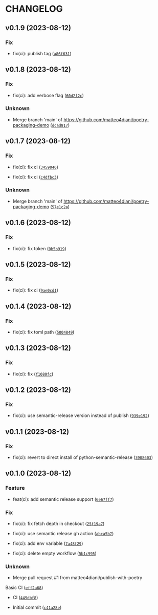 # CHANGELOG



## v0.1.9 (2023-08-12)

### Fix

* fix(ci): publish tag ([`a86f631`](https://github.com/matteo4diani/poetry-packaging-demo/commit/a86f6315186901178bf34f75b766aaaa47e264ee))


## v0.1.8 (2023-08-12)

### Fix

* fix(ci): add verbose flag ([`60d2f2c`](https://github.com/matteo4diani/poetry-packaging-demo/commit/60d2f2cd2fd3359a7bdf416cb045a42c7d7ce1d7))

### Unknown

* Merge branch &#39;main&#39; of https://github.com/matteo4diani/poetry-packaging-demo ([`dcad817`](https://github.com/matteo4diani/poetry-packaging-demo/commit/dcad817b7cf875a9267539708abc784afed3145b))


## v0.1.7 (2023-08-12)

### Fix

* fix(ci): fix ci ([`3459046`](https://github.com/matteo4diani/poetry-packaging-demo/commit/3459046a3b1f8a3fe0577f5e9d551352fc8d5f23))

* fix(ci): fix ci ([`c4dfbc3`](https://github.com/matteo4diani/poetry-packaging-demo/commit/c4dfbc37ca09224d2c0c712370f78168f10ce1d4))

### Unknown

* Merge branch &#39;main&#39; of https://github.com/matteo4diani/poetry-packaging-demo ([`57e1c2a`](https://github.com/matteo4diani/poetry-packaging-demo/commit/57e1c2a0a547c19609672bb8fc1c7a7114d70097))


## v0.1.6 (2023-08-12)

### Fix

* fix(ci): fix token ([`0b5b919`](https://github.com/matteo4diani/poetry-packaging-demo/commit/0b5b91971b953aa15b8680bb07b8ea401e488ea6))


## v0.1.5 (2023-08-12)

### Fix

* fix(ci): fix ci ([`9ae0cd1`](https://github.com/matteo4diani/poetry-packaging-demo/commit/9ae0cd192b235865ae5ba8517abacd58c3ec13cb))


## v0.1.4 (2023-08-12)

### Fix

* fix(ci): fix toml path ([`5004849`](https://github.com/matteo4diani/poetry-packaging-demo/commit/50048492a165a11ebe8db31c34d10b697ded74b1))


## v0.1.3 (2023-08-12)

### Fix

* fix(ci): fix ([`f1080fc`](https://github.com/matteo4diani/poetry-packaging-demo/commit/f1080fca7b7be0cb24b1d679d3266d55c8f8a55a))


## v0.1.2 (2023-08-12)

### Fix

* fix(ci): use semantic-release version instead of publish ([`939e192`](https://github.com/matteo4diani/poetry-packaging-demo/commit/939e1926ca86b64aa08ca7bf658c0f6c66fe6869))


## v0.1.1 (2023-08-12)

### Fix

* fix(ci): revert to direct install of python-semantic-release ([`3908603`](https://github.com/matteo4diani/poetry-packaging-demo/commit/3908603dfb6a235bbbf8b91aebbc56788b2219f6))


## v0.1.0 (2023-08-12)

### Feature

* feat(ci): add semantic release support ([`6e67ff7`](https://github.com/matteo4diani/poetry-packaging-demo/commit/6e67ff706c32cbc0bf4ce03d029d9ad975e5a06e))

### Fix

* fix(ci): fix fetch depth in checkout ([`25f19a7`](https://github.com/matteo4diani/poetry-packaging-demo/commit/25f19a7164f5becf25635c2f393e4c38cc16db96))

* fix(ci): use semantic release gh action ([`abca5b7`](https://github.com/matteo4diani/poetry-packaging-demo/commit/abca5b7478c3d6743d6c0b4af3b4815befab191e))

* fix(ci): add env variable ([`7a48f29`](https://github.com/matteo4diani/poetry-packaging-demo/commit/7a48f29dfeb98ab2a18c0affbb6e7978c4e36c01))

* fix(ci): delete empty workflow ([`5b1c995`](https://github.com/matteo4diani/poetry-packaging-demo/commit/5b1c9953905e937a9d3135ded5c9d23345e1a858))

### Unknown

* Merge pull request #1 from matteo4diani/publish-with-poetry

Basic CI ([`eff2a68`](https://github.com/matteo4diani/poetry-packaging-demo/commit/eff2a68c47682b2da3b361a74ad2455044aa2c95))

* CI ([`449dbf8`](https://github.com/matteo4diani/poetry-packaging-demo/commit/449dbf8bc259ec7293ff4305c7d9042c82aa1928))

* Initial commit ([`c41a28e`](https://github.com/matteo4diani/poetry-packaging-demo/commit/c41a28ecd28f048c3d89e6fae0cd823aba645b9b))
